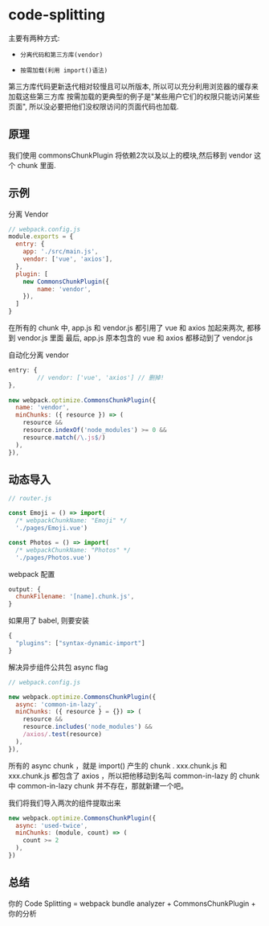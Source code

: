 # code-splitting
主要有两种方式:
*     分离代码和第三方库(vendor)
*     按需加载(利用 import()语法)
第三方库代码更新迭代相对较慢且可以所版本, 所以可以充分利用浏览器的缓存来加载这些第三方库
按需加载的更典型的例子是"某些用户它们的权限只能访问某些页面", 所以没必要把他们没权限访问的页面代码也加载. 
## 原理
我们使用 commonsChunkPlugin 将依赖2次以及以上的模块,然后移到 vendor 这个 chunk 里面.

## 示例
分离 Vendor
```js
// webpack.config.js
module.exports = {
  entry: {
    app: './src/main.js',
    vendor: ['vue', 'axios'],
  },
  plugin: [
    new CommonsChunkPlugin({
        name: 'vendor',
    }),
  ]
}
```
在所有的 chunk 中, app.js 和 vendor.js 都引用了 vue 和 axios
加起来两次, 都移到 vendor.js 里面
最后, app.js 原本包含的 vue 和 axios 都移动到了 vendor.js
    
自动化分离 vendor
    
```js
entry: {
        // vendor: ['vue', 'axios'] // 删掉!
},
        
new webpack.optimize.CommonsChunkPlugin({
  name: 'vendor',
  minChunks: ({ resource }) => (
    resource &&
    resource.indexOf('node_modules') >= 0 &&
    resource.match(/\.js$/)
  ),
}),
```

## 动态导入

```js
// router.js

const Emoji = () => import(
  /* webpackChunkName: "Emoji" */
  './pages/Emoji.vue')

const Photos = () => import(
  /* webpackChunkName: "Photos" */
  './pages/Photos.vue')

```

webpack 配置

```js
output: {
  chunkFilename: '[name].chunk.js',
}
```

如果用了 babel, 则要安装
```js
{
  "plugins": ["syntax-dynamic-import"]
}
```

解决异步组件公共包
async flag
```js
// webpack.config.js

new webpack.optimize.CommonsChunkPlugin({
  async: 'common-in-lazy',
  minChunks: ({ resource } = {}) => (
    resource &&
    resource.includes('node_modules') &&
    /axios/.test(resource)
  ),
}),
```

所有的 async chunk ，就是 import() 产生的 chunk .
xxx.chunk.js 和 xxx.chunk.js 都包含了 axios ，所以把他移动到名叫 common-in-lazy 的 chunk 中
common-in-lazy chunk 并不存在，那就新建一个吧。

我们将我们导入两次的组件提取出来
```js
new webpack.optimize.CommonsChunkPlugin({
  async: 'used-twice',
  minChunks: (module, count) => (
    count >= 2
  ),
})
```

## 总结
你的 Code Splitting = webpack bundle analyzer + CommonsChunkPlugin + 你的分析